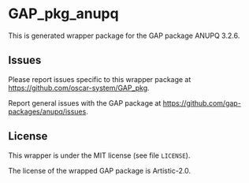 # GAP_pkg_anupq

This is generated wrapper package for the GAP package ANUPQ 3.2.6.

## Issues

Please report issues specific to this wrapper package at <https://github.com/oscar-system/GAP_pkg>.

Report general issues with the GAP package at <https://github.com/gap-packages/anupq/issues>.

## License

This wrapper is under the MIT license (see file `LICENSE`).

The license of the wrapped GAP package is Artistic-2.0.
